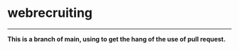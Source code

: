 # webrecruiting  
***  
**This is a branch of main, using to get the hang of the use of pull request.**
